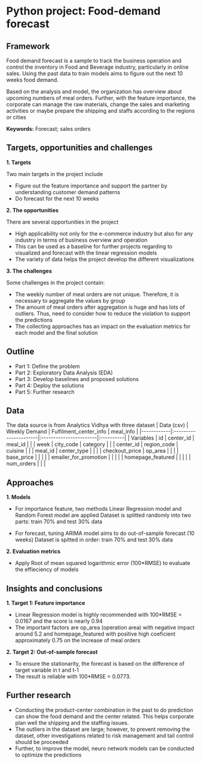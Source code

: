 # Python project: Food-demand forecast
## Framework
Food demand forecast is a sample to track the business operation and control the inventory in Food and Beverage industry, particularly in online sales. Using the past data to train models aims to figure out the next 10 weeks food demand. 

Based on the analysis and model, the organization has overview about upcoming numbers of meal orders. Further, with the feature importance, the corporate can manage the raw materials, change the sales and marketing activities or maybe prepare the shipping and staffs according to the regions or cities

**Keywords:** Forecast; sales orders


## Targets, opportunities and challenges
**1. Targets**

Two main targets in the project include
- Figure out the feature importance and support the partner by understanding customer demand patterns 
- Do forecast for the next 10 weeks

**2. The opportunities**

There are several opportunities in the project
- High applicability not only for the e-commerce industry but also for any industry in terms of business overview and operation 
- This can be used as a baseline for further projects regarding to visualized and forecast with the linear regression models
- The variety of data helps the project develop the different visualizations  

**3. The challenges**

Some challenges in the project contain:
- The weekly number of meal orders are not unique. Therefore, it is necessary to aggregate the values by group
- The amount of meal orders after aggregation is huge and has lots of outliers. Thus, need to consider how to reduce the violation to support the predictions
- The collecting approaches has an impact on the evaluation metrics for each model and the final solution

## Outline
- Part 1: Define the problem
- Part 2: Exploratory Data Analysis (EDA)
- Part 3: Develop baselines and proposed solutions
- Part 4: Deploy the solutions
- Part 5: Further research

## Data
The data source is from Analytics Vidhya with three dataset 
| Data (csv) |     Weekly Demand     | Fulfilment_center_info | meal_info |
|------------|:----------------------|:-----------------------|:----------|
| Variables  | id                    | center_id              | meal_id   |
|            | week                  | city_code              | category  |
|            | center_id             | region_code            | cuisine   |
|            | meal_id               | center_type            |           |
|            | checkout_price        | op_area                |           |
|            | base_price            |                        |           |
|            | emailer_for_promotion |                        |           |
|            | homepage_featured     |                        |           |
|            | num_orders            |                        |           |

## Approaches
**1. Models**

- For importance feature, two methods Linear Regression model and Random Forest model are applied
Dataset is splitted randomly into two parts: train 70% and test 30% data

- For forecast, tuning ARIMA model aims to do out-of-sample forecast (10 weeks)
Dataset is spitted in order: train 70% and test 30% data

**2. Evaluation metrics**

- Apply Root of mean squared logarithmic error (100*RMSE) to evaluate the effieciency of models

## Insights and conclusions

**1. Target 1: Feature importance**

- Linear Regression model is highly recommended with 100*RMSE = 0.0167 and the score is nearly 0.94
- The important factors are op_area (operation area) with negative impact around 5.2 and homepage_featured with positive high coeficient approximately 0.75 on the increase of meal orders

**2. Target 2: Out-of-sample forecast**

- To ensure the stationarity, the forecast is based on the difference of target variable in t and t-1
- The result is reliable with 100*RMSE = 0.0773. 

## Further research

- Conducting the product-center combination in the past to do prediction can show the food demand and the center related. This helps corporate plan well the shipping and the staffing issues.
- The outliers in the dataset are large; however, to prevent removing the dataset, other investigations related to risk management and tail control should be proceeded
- Further, to improve the model, neuro network models can be conducted to optimize the predictions





